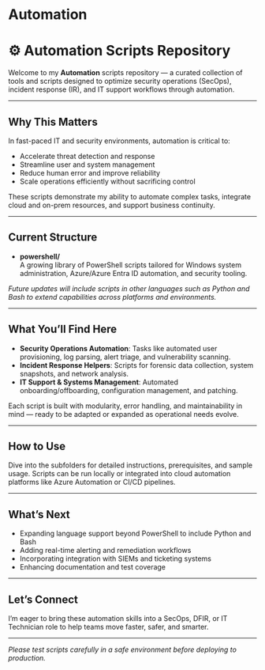 # Automation

# ⚙️ Automation Scripts Repository

Welcome to my **Automation** scripts repository — a curated collection of tools and scripts designed to optimize security operations (SecOps), incident response (IR), and IT support workflows through automation.

---

## Why This Matters

In fast-paced IT and security environments, automation is critical to:  
- Accelerate threat detection and response  
- Streamline user and system management  
- Reduce human error and improve reliability  
- Scale operations efficiently without sacrificing control

These scripts demonstrate my ability to automate complex tasks, integrate cloud and on-prem resources, and support business continuity.

---

## Current Structure

- **powershell/**  
  A growing library of PowerShell scripts tailored for Windows system administration, Azure/Azure Entra ID automation, and security tooling.

*Future updates will include scripts in other languages such as Python and Bash to extend capabilities across platforms and environments.*

---

## What You’ll Find Here

- **Security Operations Automation**: Tasks like automated user provisioning, log parsing, alert triage, and vulnerability scanning.  
- **Incident Response Helpers**: Scripts for forensic data collection, system snapshots, and network analysis.  
- **IT Support & Systems Management**: Automated onboarding/offboarding, configuration management, and patching.  

Each script is built with modularity, error handling, and maintainability in mind — ready to be adapted or expanded as operational needs evolve.

---

## How to Use

Dive into the subfolders for detailed instructions, prerequisites, and sample usage. Scripts can be run locally or integrated into cloud automation platforms like Azure Automation or CI/CD pipelines.

---

## What’s Next

- Expanding language support beyond PowerShell to include Python and Bash  
- Adding real-time alerting and remediation workflows  
- Incorporating integration with SIEMs and ticketing systems  
- Enhancing documentation and test coverage  

---

## Let’s Connect

I’m eager to bring these automation skills into a SecOps, DFIR, or IT Technician role to help teams move faster, safer, and smarter.

---

*Please test scripts carefully in a safe environment before deploying to production.*

